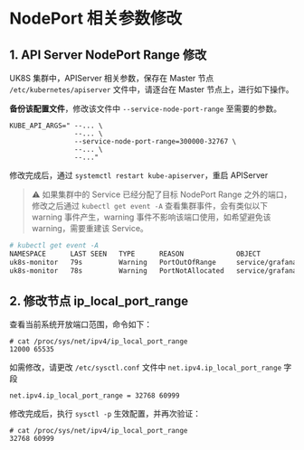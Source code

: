 # NodePort 相关参数修改

## 1. API Server NodePort Range 修改

UK8S 集群中，APIServer 相关参数，保存在 Master 节点 `/etc/kubernetes/apiserver` 文件中，请逐台在 Master 节点上，进行如下操作。

**备份该配置文件**，修改该文件中 `--service-node-port-range` 至需要的参数。

```
KUBE_API_ARGS=" --... \
                --... \
                --service-node-port-range=300000-32767 \
                --... \
                --..."
```

修改完成后，通过 `systemctl restart kube-apiserver`，重启 APIServer

> ⚠️ 如果集群中的 Service 已经分配了目标 NodePort Range 之外的端口，修改之后通过 `kubectl get event -A` 查看集群事件，会有类似以下 warning
> 事件产生，warning 事件不影响该端口使用，如希望避免该 warning，需要重建该 Service。

```bash
# kubectl get event -A
NAMESPACE      LAST SEEN   TYPE      REASON             OBJECT                         MESSAGE
uk8s-monitor   79s         Warning   PortOutOfRange     service/grafana                Port 34840 is not within the port range 30000-32767; please recreate service
uk8s-monitor   78s         Warning   PortNotAllocated   service/grafana                Port 34840 is not allocated; repairing
```

## 2. 修改节点 ip_local_port_range

查看当前系统开放端口范围，命令如下：

```
# cat /proc/sys/net/ipv4/ip_local_port_range 
12000 65535
```

如需修改，请更改 `/etc/sysctl.conf` 文件中 `net.ipv4.ip_local_port_range` 字段

```
net.ipv4.ip_local_port_range = 32768 60999
```

修改完成后，执行 `sysctl -p` 生效配置，并再次验证：

```
# cat /proc/sys/net/ipv4/ip_local_port_range 
32768 60999
```
